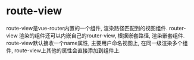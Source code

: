 # route-view

route-view是vue-router内置的一个组件, 渲染路径匹配到的视图组件. router-view 渲染的组件还可以内嵌自己的router-view, 根据嵌套路径, 渲染嵌套组件. route-view默认接收一个name属性, 主要用户命名视图上, 在同一级渲染多个组件, route-view上其他的属性会直接添加到组件上. 